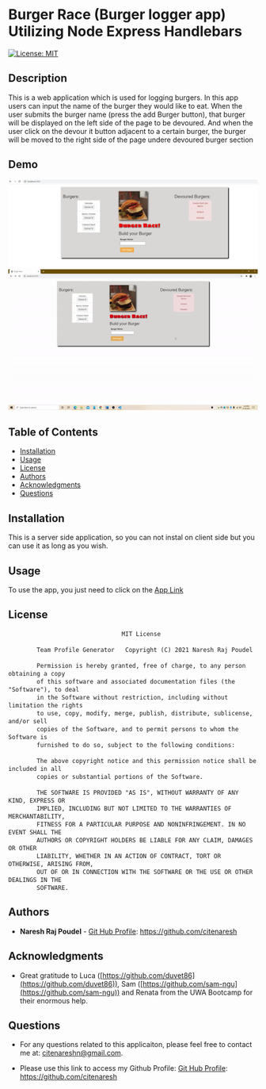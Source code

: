 # Burger Race (Burger logger app) Utilizing Node Express Handlebars

[![License: MIT](https://img.shields.io/badge/license-MIT-yellowgreen)](https://opensource.org/licenses/MIT)

## Description

This is a web application which is used for logging burgers. In this app users can input the name of the burger they would like to eat. When the user submits the burger name (press the add Burger button), that burger will be displayed on the left side of the page to be devoured. And when the user click on the devour it button adjacent to a certain burger, the burger will be moved to the right side of the page undere devoured burger section

## Demo

<img src="/public/assets/img/burgerrace.png">

<img src="/public/assets/img/burgerace_fast.gif">


## Table of Contents

-   [Installation](#installation)
-   [Usage](#usage)
-   [License](#license)
-   [Authors](#Authors)
-   [Acknowledgments](#Acknowledgments)
-   [Questions](#questions)

## Installation

This is a server side application, so you can not instal on client side but you can use it as long as you wish.

## Usage

To use the app, you just need to click on the [App Link]("https://burgerace.herokuapp.com/")


## License

    								MIT License

    		Team Profile Generator   Copyright (C) 2021 Naresh Raj Poudel

    		Permission is hereby granted, free of charge, to any person obtaining a copy
    		of this software and associated documentation files (the "Software"), to deal
    		in the Software without restriction, including without limitation the rights
    		to use, copy, modify, merge, publish, distribute, sublicense, and/or sell
    		copies of the Software, and to permit persons to whom the Software is
    		furnished to do so, subject to the following conditions:

    		The above copyright notice and this permission notice shall be included in all
    		copies or substantial portions of the Software.

    		THE SOFTWARE IS PROVIDED "AS IS", WITHOUT WARRANTY OF ANY KIND, EXPRESS OR
    		IMPLIED, INCLUDING BUT NOT LIMITED TO THE WARRANTIES OF MERCHANTABILITY,
    		FITNESS FOR A PARTICULAR PURPOSE AND NONINFRINGEMENT. IN NO EVENT SHALL THE
    		AUTHORS OR COPYRIGHT HOLDERS BE LIABLE FOR ANY CLAIM, DAMAGES OR OTHER
    		LIABILITY, WHETHER IN AN ACTION OF CONTRACT, TORT OR OTHERWISE, ARISING FROM,
    		OUT OF OR IN CONNECTION WITH THE SOFTWARE OR THE USE OR OTHER DEALINGS IN THE
    		SOFTWARE.



## Authors

* **Naresh Raj Poudel** - [Git Hub Profile](https://github.com/citenaresh): https://github.com/citenaresh

## Acknowledgments

* Great gratitude to Luca ([https://github.com/duvet86](https://github.com/duvet86)), Sam ([https://github.com/sam-ngu](https://github.com/sam-ngu)) and Renata from the UWA Bootcamp for their enormous help.

## Questions

-   For any questions related to this applicaiton, please feel free to contact me at: citenareshn@gmail.com.

-   Please use this link to access my Github Profile: [Git Hub Profile](https://github.com/citenaresh): https://github.com/citenaresh
